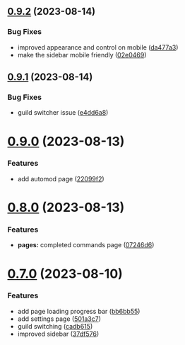 ## [0.9.2](https://github.com/onesoft-sudo/sudobot-dashboard/compare/v0.9.1...v0.9.2) (2023-08-14)


### Bug Fixes

* improved appearance and control on mobile ([da477a3](https://github.com/onesoft-sudo/sudobot-dashboard/commit/da477a3ad200b6b325554a304f082de27ec3c43b))
* make the sidebar mobile friendly ([02e0469](https://github.com/onesoft-sudo/sudobot-dashboard/commit/02e0469581b252adaedd887f79c06a92da204726))



## [0.9.1](https://github.com/onesoft-sudo/sudobot-dashboard/compare/v0.9.0...v0.9.1) (2023-08-14)


### Bug Fixes

* guild switcher issue ([e4dd6a8](https://github.com/onesoft-sudo/sudobot-dashboard/commit/e4dd6a843bc1803cab8d544de846cb921b0c14a5))



# [0.9.0](https://github.com/onesoft-sudo/sudobot-dashboard/compare/v0.8.0...v0.9.0) (2023-08-13)


### Features

* add automod page ([22099f2](https://github.com/onesoft-sudo/sudobot-dashboard/commit/22099f22092145ab6bd48779acbfa6f89d5c56fd))



# [0.8.0](https://github.com/onesoft-sudo/sudobot-dashboard/compare/v0.7.0...v0.8.0) (2023-08-13)


### Features

* **pages:** completed commands page ([07246d6](https://github.com/onesoft-sudo/sudobot-dashboard/commit/07246d68c328fbcee25dbd00503d7e2873081c1a))



# [0.7.0](https://github.com/onesoft-sudo/sudobot-dashboard/compare/v0.6.1...v0.7.0) (2023-08-10)


### Features

* add page loading progress bar ([bb6bb55](https://github.com/onesoft-sudo/sudobot-dashboard/commit/bb6bb55d942304cbef03a519139c9118be0f4777))
* add settings page ([501a3c7](https://github.com/onesoft-sudo/sudobot-dashboard/commit/501a3c73bebbd53d15781219fb7a04568fc30199))
* guild switching ([cadb615](https://github.com/onesoft-sudo/sudobot-dashboard/commit/cadb61566795c23693eb6d39b28f588a9896a31b))
* improved sidebar ([37df576](https://github.com/onesoft-sudo/sudobot-dashboard/commit/37df576160e3a08251a18344360f9dfab6624cab))



